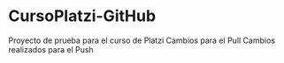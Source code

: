 # CursoPlatzi-GitHub
Proyecto de prueba para el curso de Platzi
Cambios para el Pull
Cambios realizados para el Push